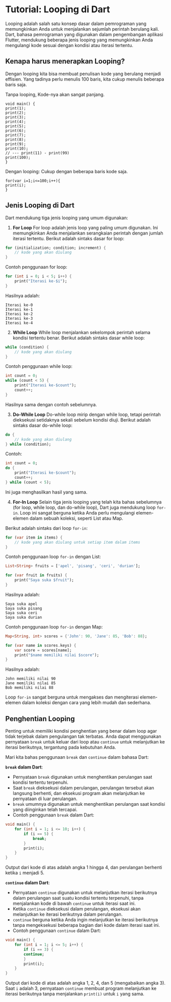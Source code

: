 # Tutorial: Looping di Dart

Looping adalah salah satu konsep dasar dalam pemrograman yang memungkinkan Anda untuk menjalankan sejumlah perintah berulang kali. Dart, bahasa pemrograman yang digunakan dalam pengembangan aplikasi Flutter, mendukung beberapa jenis looping yang memungkinkan Anda mengulangi kode sesuai dengan kondisi atau iterasi tertentu.


## Kenapa harus menerapkan Looping?

Dengan looping kita bisa membuat penulisan kode yang berulang menjadi effisien. Yang tadinya perlu menulis 100 baris, kita cukup menulis beberapa baris saja.

Tanpa looping, 
Kode-nya akan sangat panjang.
```
void main() {
print(1);
print(2);
print(3);
print(4);
print(5);
print(6);
print(7);
print(8);
print(9);
print(10);
// --- print(11) - print(99)
print(100);
}
```

Dengan looping:
Cukup dengan beberapa baris kode saja.
```
for(var i=1;i<=100;i++){
print(i);
}
```

## Jenis Looping di Dart

Dart mendukung tiga jenis looping yang umum digunakan:

1. **For Loop**
For loop adalah jenis loop yang paling umum digunakan. Ini memungkinkan Anda menjalankan serangkaian perintah dengan jumlah iterasi tertentu. Berikut adalah sintaks dasar for loop:

```dart
for (initialization; condition; increment) {
    // kode yang akan diulang
}
```

Contoh penggunaan for loop:

```dart
for (int i = 0; i < 5; i++) {
    print("Iterasi ke-$i");
}
```

Hasilnya adalah:
```
Iterasi ke-0
Iterasi ke-1
Iterasi ke-2
Iterasi ke-3
Iterasi ke-4
```

2. **While Loop**
While loop menjalankan sekelompok perintah selama kondisi tertentu benar. Berikut adalah sintaks dasar while loop:

```dart
while (condition) {
    // kode yang akan diulang
}
```

Contoh penggunaan while loop:

```dart
int count = 0;
while (count < 5) {
    print("Iterasi ke-$count");
    count++;
}
```

Hasilnya sama dengan contoh sebelumnya.

3. **Do-While Loop**
Do-while loop mirip dengan while loop, tetapi perintah dieksekusi setidaknya sekali sebelum kondisi diuji. Berikut adalah sintaks dasar do-while loop:

```dart
do {
    // kode yang akan diulang
} while (condition);
```

Contoh:

```dart
int count = 0;
do {
    print("Iterasi ke-$count");
    count++;
} while (count < 5);
```

Ini juga menghasilkan hasil yang sama.

4. **For-In Loop**
Selain tiga jenis looping yang telah kita bahas sebelumnya (for loop, while loop, dan do-while loop), Dart juga mendukung loop `for-in`. Loop ini sangat berguna ketika Anda perlu mengulangi elemen-elemen dalam sebuah koleksi, seperti List atau Map.

Berikut adalah sintaks dari loop `for-in`:

```dart
for (var item in items) {
    // kode yang akan diulang untuk setiap item dalam items
}
```

Contoh penggunaan loop `for-in` dengan List:

```dart
List<String> fruits = ['apel', 'pisang', 'ceri', 'durian'];

for (var fruit in fruits) {
    print("Saya suka $fruit");
}
```

Hasilnya adalah:

```
Saya suka apel
Saya suka pisang
Saya suka ceri
Saya suka durian
```

Contoh penggunaan loop `for-in` dengan Map:

```dart
Map<String, int> scores = {'John': 90, 'Jane': 85, 'Bob': 88};

for (var name in scores.keys) {
    var score = scores[name];
    print("$name memiliki nilai $score");
}
```

Hasilnya adalah:

```
John memiliki nilai 90
Jane memiliki nilai 85
Bob memiliki nilai 88
```

Loop `for-in` sangat berguna untuk mengakses dan mengiterasi elemen-elemen dalam koleksi dengan cara yang lebih mudah dan sederhana.


## Penghentian Looping
Penting untuk memiliki kondisi penghentian yang benar dalam loop agar tidak terjebak dalam pengulangan tak terbatas. Anda dapat menggunakan pernyataan `break` untuk keluar dari loop atau `continue` untuk melanjutkan ke iterasi berikutnya, tergantung pada kebutuhan Anda.

Mari kita bahas penggunaan `break` dan `continue` dalam bahasa Dart:

**`break` dalam Dart**:
- Pernyataan `break` digunakan untuk menghentikan perulangan saat kondisi tertentu terpenuhi.
- Saat `break` dieksekusi dalam perulangan, perulangan tersebut akan langsung berhenti, dan eksekusi program akan melanjutkan ke pernyataan di luar perulangan.
- `break` umumnya digunakan untuk menghentikan perulangan saat kondisi yang diinginkan telah tercapai.
- Contoh penggunaan `break` dalam Dart:

```dart
void main() {
    for (int i = 1; i <= 10; i++) {
        if (i == 5) {
            break;
        }
        print(i);
    }
}
```

Output dari kode di atas adalah angka 1 hingga 4, dan perulangan berhenti ketika `i` menjadi 5.

**`continue` dalam Dart**:
- Pernyataan `continue` digunakan untuk melanjutkan iterasi berikutnya dalam perulangan saat suatu kondisi tertentu terpenuhi, tanpa menjalankan kode di bawah `continue` untuk iterasi saat ini.
- Ketika `continue` dieksekusi dalam perulangan, eksekusi akan melanjutkan ke iterasi berikutnya dalam perulangan.
- `continue` berguna ketika Anda ingin melanjutkan ke iterasi berikutnya tanpa mengeksekusi beberapa bagian dari kode dalam iterasi saat ini.
- Contoh penggunaan `continue` dalam Dart:

```dart
void main() {
    for (int i = 1; i <= 5; i++) {
        if (i == 3) {
        continue;
        }
        print(i);
    }
}
```

Output dari kode di atas adalah angka 1, 2, 4, dan 5 (mengabaikan angka 3). Saat `i` adalah 3, pernyataan `continue` membuat program melanjutkan ke iterasi berikutnya tanpa menjalankan `print(i)` untuk `i` yang sama.